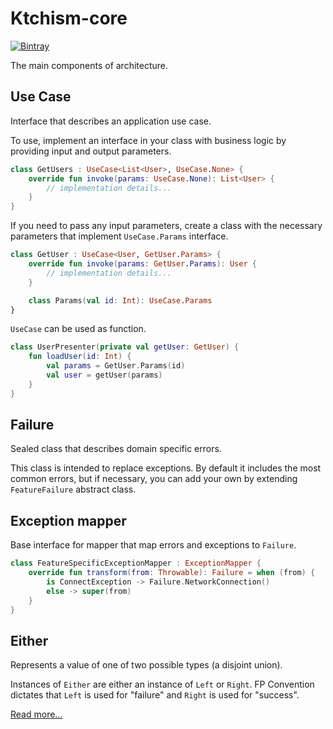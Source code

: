 # Ktchism-core

[ ![Bintray](https://api.bintray.com/packages/absurdpalsy/Maven/ktchism-core/images/download.svg) ](https://bintray.com/absurdpalsy/Maven/ktchism-core/_latestVersion)

The main components of architecture.

## Use Case

Interface that describes an application use case.

To use, implement an interface in your class with business logic by providing
input and output parameters.

```kotlin
class GetUsers : UseCase<List<User>, UseCase.None> {
    override fun invoke(params: UseCase.None): List<User> {
        // implementation details...
    }
}
```
If you need to pass any input parameters, create a class with the necessary
parameters that implement `UseCase.Params` interface.

```kotlin
class GetUser : UseCase<User, GetUser.Params> {
    override fun invoke(params: GetUser.Params): User {
        // implementation details...
    }

    class Params(val id: Int): UseCase.Params
}
```

`UseCase` can be used as function.

```kotlin
class UserPresenter(private val getUser: GetUser) {
    fun loadUser(id: Int) {
        val params = GetUser.Params(id)
        val user = getUser(params)
    }
}
```

## Failure

Sealed class that describes domain specific errors.

This class is intended to replace exceptions.
By default it includes the most common errors, but if necessary, you can add your own by extending
`FeatureFailure` abstract class.

## Exception mapper

Base interface for mapper that map errors and exceptions to `Failure`.

```kotlin
class FeatureSpecificExceptionMapper : ExceptionMapper {
    override fun transform(from: Throwable): Failure = when (from) {
        is ConnectException -> Failure.NetworkConnection()
        else -> super(from)
    }
}
```

## Either

Represents a value of one of two possible types (a disjoint union).

Instances of `Either` are either an instance of `Left` or `Right`.
FP Convention dictates that `Left` is used for "failure"
and `Right` is used for "success".

[Read more...](https://hackage.haskell.org/package/category-extras-0.52.0/docs/Control-Monad-Either.html)
